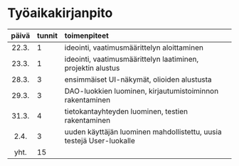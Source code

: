 # Työaikakirjanpito

| päivä | tunnit | toimenpiteet  |
| :----:|:-------| :-----|
| 22.3. | 1      | ideointi, vaatimusmäärittelyn aloittaminen |
| 23.3. | 1      | ideointi, vaatimusmäärittelyn laatiminen, projektin alustus |
| 28.3. | 3      | ensimmäiset UI-näkymät, olioiden alustusta |
| 29.3. | 3      | DAO-luokkien luominen, kirjautumistoiminnon rakentaminen  |
| 31.3. | 4      | tietokantayhteyden luominen, testien rakentaminen |
| 2.4.  | 3      | uuden käyttäjän luominen mahdollistettu, uusia testejä User-luokalle |
| yht.  | 15      | | 
